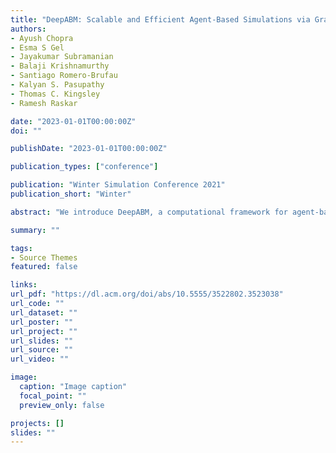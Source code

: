 ```yaml
---
title: "DeepABM: Scalable and Efficient Agent-Based Simulations via Graph Convolutional Frameworks - a Case Study for COVID-19 Spread and Interventions"
authors:
- Ayush Chopra
- Esma S Gel
- Jayakumar Subramanian
- Balaji Krishnamurthy
- Santiago Romero-Brufau
- Kalyan S. Pasupathy
- Thomas C. Kingsley
- Ramesh Raskar

date: "2023-01-01T00:00:00Z"
doi: ""

publishDate: "2023-01-01T00:00:00Z"

publication_types: ["conference"]

publication: "Winter Simulation Conference 2021"
publication_short: "Winter"

abstract: "We introduce DeepABM, a computational framework for agent-based modeling that leverages geometric message passing for simulating action and interactions over large agent populations. Using DeepABM allows scaling simulations to large agent populations in real-time and running them efficiently on GPU architectures. Using the DeepABM framework, we build DeepABM-COVID simulator to provide support for various non-pharmaceutical interventions (quarantine, exposure notification, vaccination, testing) for the COVID-19 pandemic, and can scale to populations of representative size in real-time on a GPU. DeepABM-COVID can model 200 million interactions (over 100,000 agents across 180 time-steps) in 90 seconds, and is made available online to help researchers with modeling and analysis of various interventions. We explain various components of the framework and discuss results from one research study to evaluate the impact of delaying the second dose of the COVID-19 vaccine in collaboration with clinical and public health experts."

summary: ""

tags:
- Source Themes
featured: false

links:
url_pdf: "https://dl.acm.org/doi/abs/10.5555/3522802.3523038"
url_code: ""
url_dataset: ""
url_poster: ""
url_project: ""
url_slides: ""
url_source: ""
url_video: ""

image:
  caption: "Image caption"
  focal_point: ""
  preview_only: false

projects: []
slides: ""
---
```

